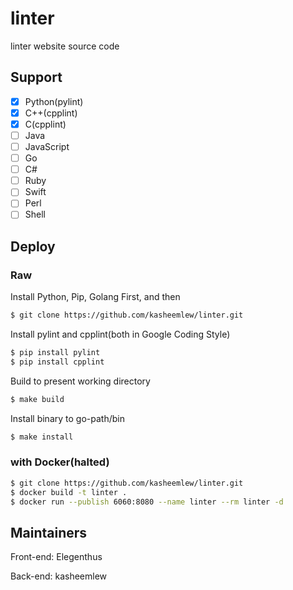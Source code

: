 # linter

linter website source code

## Support

- [x] Python(pylint)
- [x] C++(cpplint)
- [x] C(cpplint)
- [ ] Java
- [ ] JavaScript
- [ ] Go
- [ ] C#
- [ ] Ruby
- [ ] Swift
- [ ] Perl
- [ ] Shell

## Deploy

### Raw

Install Python, Pip, Golang First, and then

```sh
$ git clone https://github.com/kasheemlew/linter.git
```

Install pylint and cpplint(both in Google Coding Style)

```sh
$ pip install pylint
$ pip install cpplint
```

Build to present working directory

```sh
$ make build
```

Install binary to go-path/bin

```sh
$ make install
```

### with Docker(halted)

```sh
$ git clone https://github.com/kasheemlew/linter.git
$ docker build -t linter .
$ docker run --publish 6060:8080 --name linter --rm linter -d
```

## Maintainers

Front-end: Elegenthus

Back-end: kasheemlew